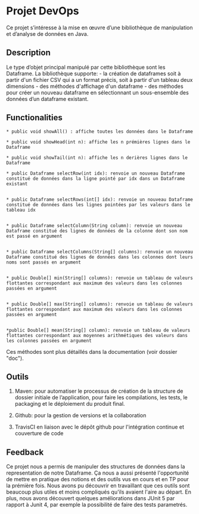 # Projet DevOps

Ce projet s’intéresse à la mise en œuvre d’une bibliothèque de manipulation et d’analyse de données en Java. 

## Description
Le type d’objet principal manipulé par cette bibliothèque sont les Dataframe. La bibliothèque supporte:
	- la création de dataframes soit à partir d'un fichier CSV qui a un format précis, soit à partir d'un tableau deux dimensions 
	- des méthodes d'affichage d'un dataframe
	- des méthodes pour créer un nouveau dataframe en sélectionnant un sous-ensemble des données d’un dataframe existant.



## Functionalities
	* public void showAll() : affiche toutes les données dans le Dataframe
	
	* public void showHead(int n): affiche les n prémières lignes dans le Dataframe
	
	* public void showTail(int n): affiche les n derières lignes dans le Dataframe
	
	* public Dataframe selectRow(int idx): renvoie un nouveau Dataframe constitué de données dans la ligne pointé par idx dans un Dataframe existant
	
	
	* public Dataframe selectRows(int[] idx): renvoie un nouveau Dataframe constitué de données dans les lignes pointées par les valeurs dans le tableau idx 
	
	
	* public Dataframe selectColumn(String column): renvoie un nouveau Dataframe constitué des lignes de données de la colonne dont son nom est passé en argument
	
	
	* public Dataframe selectColumns(String[] columns): renvoie un nouveau Dataframe constitué des lignes de données dans les colonnes dont leurs noms sont passés en argument
	
	
	* public Double[] min(String[] columns): renvoie un tableau de valeurs flottantes correspondant aux maximum des valeurs dans les colonnes passées en argument
	
	
	* public Double[] max(String[] columns): renvoie un tableau de valeurs flottantes correspondant aux maximum des valeurs dans les colonnes passées en argument
	
	
	*public Double[] mean(String[] column): renvoie un tableau de valeurs flottantes correspondant aux moyennes arithmétiques des valeurs dans les colonnes passées en argument

Ces méthodes sont plus détaillés dans la documentation (voir dossier "doc").


## Outils

 1. Maven:
pour automatiser le processus de création de la structure de dossier initiale de l’application, pour faire les compilations, les tests, le packaging et le déploiement du produit final.

 2. Github: 
 pour la gestion de versions et la collaboration
 
 3. TravisCI
en liaison avec le dépôt github pour l'intégration continue et couverture de code


## Feedback
Ce projet nous a permis de manipuler des structures de données dans la representation de notre Dataframe. 
Ça nous a aussi présenté l'opportunité de mettre en pratique des notions et des outils vus en cours et en TP pour la prémière fois.
Nous avons pu découvrir  en travaillant que ces outils sont beaucoup plus utiles et moins compliqués qu'ils avaient l'aire  au départ. 
En plus, nous avons découvert quelques améliorations dans JUnit 5 par rapport à Junit 4, par exemple la possibilité de faire des tests parametrés.
